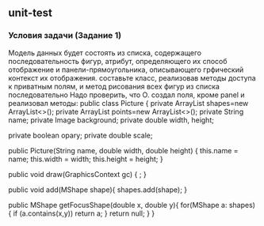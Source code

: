 ## unit-test
### Условия задачи (Задание 1)
Модель данных будет состоять из списка, содержащего последовательность фигур, атрибут, определяющего их способ отображение и панели-прямоугольника, описывающего грфический контекст их отображения. 
составьте класс, реализовав методы доступа к приватным полям, и метод рисования всех фигур из списка последовательно
Надо проверить, что О. создал поля, кроме panel и реализовал методы:
public class Picture {
   private ArrayList<MShape> shapes=new ArrayList<>();
   private ArrayList<MPoint> points=new ArrayList<>();
   private String name;
   private Image background;
   private double width, height;

   private  boolean opary;
   private double scale;

   public Picture(String name, double width, double height) {
       this.name = name;
       this.width = width;
       this.height = height;
   }

   public void draw(GraphicsContext gc) {
       ;
   }

   public void add(MShape shape){
       shapes.add(shape);
   }

   public MShape getFocusShape(double x, double y){
       for(MShape a: shapes){
           if (a.contains(x,y)) return a;
       }
       return null;
   }
}
